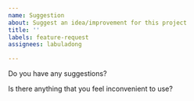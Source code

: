 ```yaml
---
name: Suggestion
about: Suggest an idea/improvement for this project
title: ''
labels: feature-request
assignees: labuladong

---
```


Do you have any suggestions?

Is there anything that you feel inconvenient to use?
